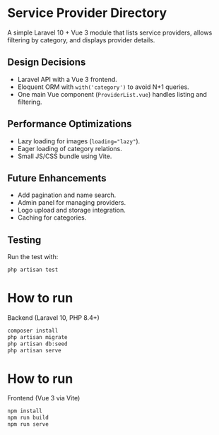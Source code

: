 # Service Provider Directory

A simple Laravel 10 + Vue 3 module that lists service providers, allows filtering by category, and displays provider details.

## Design Decisions

- Laravel API with a Vue 3 frontend.
- Eloquent ORM with `with('category')` to avoid N+1 queries.
- One main Vue component (`ProviderList.vue`) handles listing and filtering.

## Performance Optimizations

- Lazy loading for images (`loading="lazy"`).
- Eager loading of category relations.
- Small JS/CSS bundle using Vite.

## Future Enhancements

- Add pagination and name search.
- Admin panel for managing providers.
- Logo upload and storage integration.
- Caching for categories.

## Testing

Run the test with:

```bash
php artisan test
```


# How to run
Backend (Laravel 10, PHP 8.4+)

```bash
composer install
php artisan migrate
php artisan db:seed
php artisan serve
```

# How to run
Frontend (Vue 3 via Vite)

```bash
npm install
npm run build
npm run serve
```
